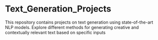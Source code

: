 # Text_Generation_Projects
This repository contains projects on text generation using state-of-the-art NLP models. Explore different methods for generating creative and contextually relevant text based on specific inputs
